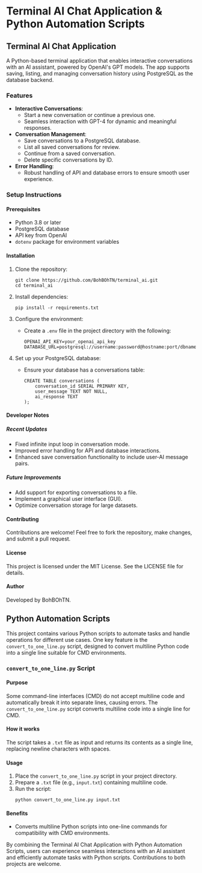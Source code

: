 # Terminal AI Chat Application & Python Automation Scripts

## Terminal AI Chat Application

A Python-based terminal application that enables interactive conversations with an AI assistant, powered by OpenAI's GPT models. The app supports saving, listing, and managing conversation history using PostgreSQL as the database backend.

### Features

- **Interactive Conversations**:
  - Start a new conversation or continue a previous one.
  - Seamless interaction with GPT-4 for dynamic and meaningful responses.
- **Conversation Management**:
  - Save conversations to a PostgreSQL database.
  - List all saved conversations for review.
  - Continue from a saved conversation.
  - Delete specific conversations by ID.
- **Error Handling**:
  - Robust handling of API and database errors to ensure smooth user experience.

### Setup Instructions

#### Prerequisites

- Python 3.8 or later
- PostgreSQL database
- API key from OpenAI
- `dotenv` package for environment variables

#### Installation

1. Clone the repository:
   ```
   git clone https://github.com/BohBOhTN/terminal_ai.git
   cd terminal_ai
   ```

2. Install dependencies:
   ```
   pip install -r requirements.txt
   ```

3. Configure the environment:
   - Create a `.env` file in the project directory with the following:
     ```
     OPENAI_API_KEY=your_openai_api_key
     DATABASE_URL=postgresql://username:password@hostname:port/dbname
     ```

4. Set up your PostgreSQL database:
   - Ensure your database has a conversations table:
     ```
     CREATE TABLE conversations (
         conversation_id SERIAL PRIMARY KEY,
         user_message TEXT NOT NULL,
         ai_response TEXT
     );
     ```

#### Developer Notes

##### Recent Updates

- Fixed infinite input loop in conversation mode.
- Improved error handling for API and database interactions.
- Enhanced save conversation functionality to include user-AI message pairs.

##### Future Improvements

- Add support for exporting conversations to a file.
- Implement a graphical user interface (GUI).
- Optimize conversation storage for large datasets.

#### Contributing

Contributions are welcome! Feel free to fork the repository, make changes, and submit a pull request.

#### License

This project is licensed under the MIT License. See the LICENSE file for details.

#### Author

Developed by BohBOhTN.

## Python Automation Scripts

This project contains various Python scripts to automate tasks and handle operations for different use cases. One key feature is the `convert_to_one_line.py` script, designed to convert multiline Python code into a single line suitable for CMD environments.

### `convert_to_one_line.py` Script

#### Purpose

Some command-line interfaces (CMD) do not accept multiline code and automatically break it into separate lines, causing errors. The `convert_to_one_line.py` script converts multiline code into a single line for CMD.

#### How it works

The script takes a `.txt` file as input and returns its contents as a single line, replacing newline characters with spaces.

#### Usage

1. Place the `convert_to_one_line.py` script in your project directory.
2. Prepare a `.txt` file (e.g., `input.txt`) containing multiline code.
3. Run the script:
   ```
   python convert_to_one_line.py input.txt
   ```

#### Benefits

- Converts multiline Python scripts into one-line commands for compatibility with CMD environments.

By combining the Terminal AI Chat Application with Python Automation Scripts, users can experience seamless interactions with an AI assistant and efficiently automate tasks with Python scripts. Contributions to both projects are welcome.